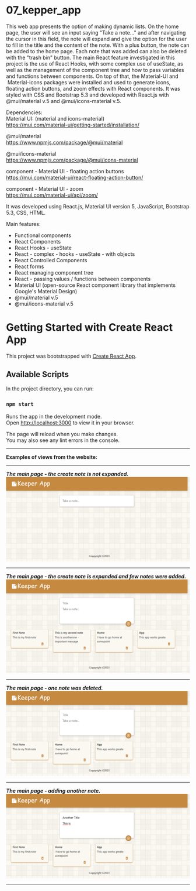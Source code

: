 # 07_kepper_app</br>
This web app presents the option of making dynamic lists. On the home page, the user will see an input saying "Take a note..." and after navigating the cursor in this field, the note will expand and give the option for the user to fill in the title and the content of the note. With a plus button, the note can be added to the home page. Each note that was added can also be deleted with the "trash bin" button. The main React feature investigated in this project is the use of React Hooks, with some complex use of useState, as well as the management of the component tree and how to pass variables and functions between components. On top of that, the Material-UI and  Material-icons packages were installed and used to generate icons, floating action buttons, and zoom effects with React components. It was styled with CSS and Bootstrap 5.3 and developed with React.js with @mui/material v.5 and @mui/icons-material v.5.</br>

 
Dependencies: </br>
Material UI: (material and icons-material)</br>
https://mui.com/material-ui/getting-started/installation/</br>

@mui/material</br>
https://www.npmjs.com/package/@mui/material</br>

@mui/icons-material</br>
https://www.npmjs.com/package/@mui/icons-material</br>

component - Material UI - floating action buttons</br>
https://mui.com/material-ui/react-floating-action-button/</br>

component - Material UI - zoom </br>
https://mui.com/material-ui/api/zoom/</br>


It was developed using React.js, Material UI version 5, JavaScript, Bootstrap 5.3, CSS, HTML.</br>

Main features:</br>
- Functional components</br>
- React Components</br>
- React Hooks - useState</br>
- React - complex - hooks - useState - with objects</br>
- React Controlled Components </br>
- React forms</br>
- React managing component tree</br>
- React - passing values / functions between components </br>
- Material UI (open-source React component library that implements Google's Material Design)</br>
- @mui/material v.5 </br>
- @mui/icons-material v.5</br>

# Getting Started with Create React App

This project was bootstrapped with [Create React App](https://github.com/facebook/create-react-app).

## Available Scripts

In the project directory, you can run:

### `npm start`

Runs the app in the development mode.\
Open [http://localhost:3000](http://localhost:3000) to view it in your browser.

The page will reload when you make changes.\
You may also see any lint errors in the console.

---

**Examples of views from the website:**</br>

---

***The main page - the create note is not expanded.***</br>
![Screenshot](docs/img/01_img.png)</br>

---

***The main page - the create note is expanded and few notes were added.***</br>
![Screenshot](docs/img/02_img.png)</br>

---

***The main page - one note was deleted.***</br>
![Screenshot](docs/img/03_img.png)</br>

---

***The main page - adding another note.***</br>
![Screenshot](docs/img/04_img.png)</br>

---
